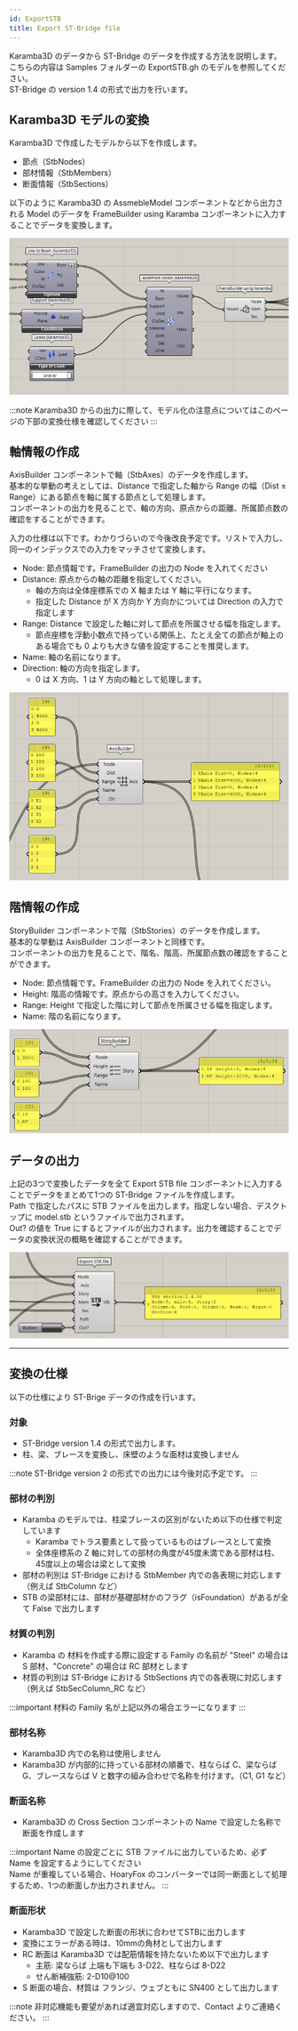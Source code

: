 ```yaml
---
id: ExportSTB
title: Export ST-Bridge file
---
```


Karamba3D のデータから ST-Bridge のデータを作成する方法を説明します。こちらの内容は Samples フォルダーの ExportSTB.gh のモデルを参照してください。  
ST-Bridge の version 1.4 の形式で出力を行います。

## Karamba3D モデルの変換

Karamba3D で作成したモデルから以下を作成します。
- 節点（StbNodes）
- 部材情報（StbMembers）
- 断面情報（StbSections）

以下のように Karamba3D の AssmebleModel コンポーネントなどから出力される Model のデータを FrameBuilder using Karamba コンポーネントに入力することでデータを変換します。

![](../../images/ExportStb/FrameBuilder.png)

:::note
Karamba3D からの出力に際して、モデル化の注意点についてはこのページの下部の変換仕様を確認してください
:::

## 軸情報の作成

AxisBuilder コンポーネントで軸（StbAxes）のデータを作成します。  
基本的な挙動の考えとしては、Distance で指定した軸から Range の幅（Dist ± Range）にある節点を軸に属する節点として処理します。  
コンポーネントの出力を見ることで、軸の方向、原点からの距離、所属節点数の確認をすることができます。

入力の仕様は以下です。わかりづらいので今後改良予定です。リストで入力し、同一のインデックスでの入力をマッチさせて変換します。
- Node: 節点情報です。FrameBuilder の出力の Node を入れてください
- Distance: 原点からの軸の距離を指定してください。
  - 軸の方向は全体座標系での X 軸または Y 軸に平行になります。
  - 指定した Distance が X 方向か Y 方向かについては Direction の入力で指定します
- Range: Distance で設定した軸に対して節点を所属させる幅を指定します。
  - 節点座標を浮動小数点で持っている関係上、たとえ全ての節点が軸上のある場合でも 0 よりも大きな値を設定することを推奨します。
- Name: 軸の名前になります。
- Direction: 軸の方向を指定します。
  - 0 は X 方向、1 は Y 方向の軸として処理します。

![](../../images/ExportStb/AxisBuilder.png)

## 階情報の作成

StoryBuilder コンポーネントで階（StbStories）のデータを作成します。  
基本的な挙動は AxisBuilder コンポーネントと同様です。  
コンポーネントの出力を見ることで、階名、階高、所属節点数の確認をすることができます。

- Node: 節点情報です。FrameBuilder の出力の Node を入れてください。
- Height: 階高の情報です。原点からの高さを入力してください。
- Range: Height で指定した階に対して節点を所属させる幅を指定します。
- Name: 階の名前になります。

![](../../images/ExportStb/StoryBuilder.png)

## データの出力

上記の3つで変換したデータを全て Export STB file コンポーネントに入力することでデータをまとめて1つの ST-Bridge ファイルを作成します。  
Path で指定したパスに STB ファイルを出力します。指定しない場合、デスクトップに model.stb というファイルで出力されます。  
Out? の値を True にするとファイルが出力されます。出力を確認することでデータの変換状況の概略を確認することができます。

![](../../images/ExportStb/ExportStbfile.png)

---

## 変換の仕様

以下の仕様により ST-Brige データの作成を行います。

### 対象

- ST-Bridge version 1.4 の形式で出力します。
- 柱、梁、ブレースを変換し、床壁のような面材は変換しません

:::note
ST-Bridge version 2 の形式での出力には今後対応予定です。
:::

### 部材の判別

- Karamba のモデルでは、柱梁ブレースの区別がないため以下の仕様で判定しています
  - Karamba でトラス要素として扱っているものはブレースとして変換
  - 全体座標系の Z 軸に対しての部材の角度が45度未満である部材は柱、45度以上の場合は梁として変換
- 部材の判別は ST-Bridge における StbMember 内での各表現に対応します（例えば StbColumn など）
- STB の梁部材には、部材が基礎部材かのフラグ（isFoundation）があるが全て False で出力します

### 材質の判別

- Karamba の 材料を作成する際に設定する Family の名前が "Steel" の場合は S 部材、"Concrete" の場合は RC 部材とします
- 材質の判別は ST-Bridge における StbSections 内での各表現に対応します（例えば StbSecColumn_RC など）

:::important
材料の Family 名が上記以外の場合エラーになります
:::

### 部材名称

- Karamba3D 内での名称は使用しません
- Karamba3D が内部的に持っている部材の順番で、柱ならば C、梁ならば G、ブレースならば V と数字の組み合わせで名称を付けます。（C1, G1 など）

### 断面名称

- Karamba3D の Cross Section コンポーネントの Name で設定した名称で断面を作成します

:::important
Name の設定ごとに STB ファイルに出力しているため、必ず Name を設定するようにしてください  
Name が重複している場合、HoaryFox のコンバーターでは同一断面として処理するため、1つの断面しか出力されません。
:::

### 断面形状

- Karamba3D で設定した断面の形状に合わせてSTBに出力します
- 変換にエラーがある時は、10mmの角材として出力します
- RC 断面は Karamba3D では配筋情報を持たないため以下で出力します
  - 主筋: 梁ならば 上端も下端も 3-D22、柱ならば 8-D22
  - せん断補強筋: 2-D10@100
- S 断面の場合、材質は フランジ、ウェブともに SN400 として出力します

:::note
非対応機能も要望があれば適宜対応しますので、Contact よりご連絡ください。
:::